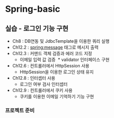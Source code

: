 # Spring-basic

## 실습 - 로그인 기능 구현
* Ch8 : DB연동 및 JdbcTemplate을 이용한 쿼리 실행
* Ch12.2 : <spring:message> 태그로 메시지 출력
* Ch12.3 : 커맨드 객체 검증과 에러 코드 지정
  * 이메일 입력 값 검증
  * validator 인터페이스 구현
* Ch12.6 : 컨트롤러에서 HttpSession 사용
  * HttpSession을 이용한 로그인 상태 유지
* Ch12.8 : 인터셉터 사용
  * 로그인 여부 검사 인터셉터
* Ch12.9 : 컨트롤러에서 쿠키 사용
  * 쿠키를 이용한 이메일 기억하기 기능 구현

### 프로젝트 준비
